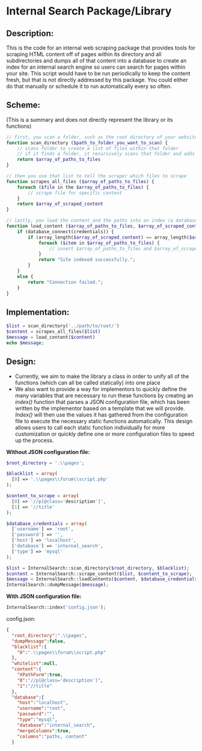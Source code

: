 # Internal Search Package/Library

## Description:
This is the code for an internal web scraping package that provides tools for scraping HTML content off of pages within its directory and all subdirectories and dumps all of that content into a database to create an index for an internal search engine so users can search for pages within your site. This script would have to be run periodically to keep the content fresh, but that is not directly addressed by this package. You could either do that manually or schedule it to run automatically every so often.

## Scheme:
(This is a summary and does not directly represent the library or its functions)
```php
// first, you scan a folder, such as the root directory of your website, to create a list of paths to each file
function scan_directory ($path_to_folder_you_want_to_scan) {
	// scans folder to create a list of files within that folder
	// if it finds a folder, it recursively scans that folder and adds the result to the final array of paths
	return $array_of_paths_to_files
}

// then you use that list to tell the scraper which files to scrape
function scrapes_all_files ($array_of_paths_to_files) {
	foreach ($file in the $array_of_paths_to_files) {
		// scrape file for specific content
	}
	return $array_of_scraped_content
}

// lastly, you load the content and the paths into an index (a database table) 
function load_content ($array_of_paths_to_files, $array_of_scraped_content) {
	if (database_connect(credentials)) {
		if (array_length($array_of_scraped_content) == array_length($array_of_paths_to_files)) {
			foreach ($item in $array_of_paths_to_files) {
				// insert $array_of_paths_to_files and $array_of_scraped_content into DB as separate columns in the same row
			}
			return "Site indexed successfully.";
		}
	}
	else {
		return "Connection failed.";
	}
}
```

## Implementation:
```php
$list = scan_directory('../path/to/root/')
$content = scrapes_all_files($list)
$message = load_content($content)
echo $message;
```
## Design:
- Currently, we aim to make the library a class in order to unify all of the functions (which can all be called statically) into one place
- We also want to provide a way for implementors to quickly define the many variables that are necessary to run these functions by creating an *index()* function that parses a JSON configuration file, which has been written by the implementor based on a template that we will provide. *Index()* will then use the values it has gathered from the configuration file to execute the necessary static functions automatically. This design allows users to call each static function individually for more customization or quickly define one or more configuration files to speed up the process.

**Without JSON configuration file:**
```php
$root_directory = '.\\pages';

$blacklist = array(
  [0] => '.\\pages\\forum\\script.php'
);

$content_to_scrape = array(
  [0] => '//p[@class='description']',
  [1] => '//title'
);

$database_credentials = array(
  ['username'] => 'root',
  ['password'] => '',
  ['host'] => 'localhost',
  ['database'] => 'internal_search',
  ['type'] => 'mysql'
);

$list = InternalSearch::scan_directory($root_directory, $blacklist);
$content = InternalSearch::scrape_content($list, $content_to_scrape);
$message = InternalSearch::loadContents($content, $database_credentials);
InternalSearch::dumpMessage($message);
```
**With JSON configuration file:**
```php
InternalSearch::index('config.json');
```
config.json:
```json
{
  "root_directory":".\\pages",
  "dumpMessage":false,
  "blacklist":{
    "0":".\\pages\\forum\\script.php"
  },
  "whitelist":null,
  "content":{
    "XPathForm":true,
    "0":"//p[@class='description']",
    "1":"//title"
  },
  "database":{
    "host":"localhost",
    "username":"root",
    "password":"",
    "type":"mysql",
    "database":"internal_search",
    "mergeColumns":true,
    "columns":"paths, content"
  }
```
